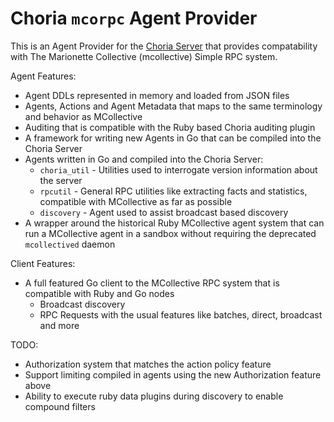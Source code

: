 # Choria `mcorpc` Agent Provider

This is an Agent Provider for the [Choria Server](https://github.com/choria-io/go-choria) that provides compatability with The Marionette Collective (mcollective) Simple RPC system.

Agent Features:

 * Agent DDLs represented in memory and loaded from JSON files
 * Agents, Actions and Agent Metadata that maps to the same terminology and behavior as MCollective
 * Auditing that is compatible with the Ruby based Choria auditing plugin
 * A framework for writing new Agents in Go that can be compiled into the Choria Server
 * Agents written in Go and compiled into the Choria Server:
   * `choria_util` - Utilities used to interrogate version information about the server
   * `rpcutil` - General RPC utilities like extracting facts and statistics, compatible with MCollective as far as possible
   * `discovery` - Agent used to assist broadcast based discovery
 * A wrapper around the historical Ruby MCollective agent system that can run a MCollective agent in a sandbox without requiring the deprecated `mcollectived` daemon

 Client Features:

 * A full featured Go client to the MCollective RPC system that is compatible with Ruby and Go nodes
   * Broadcast discovery
   * RPC Requests with the usual features like batches, direct, broadcast and more

TODO:

 * Authorization system that matches the action policy feature
 * Support limiting compiled in agents using the new Authorization feature above
 * Ability to execute ruby data plugins during discovery to enable compound filters